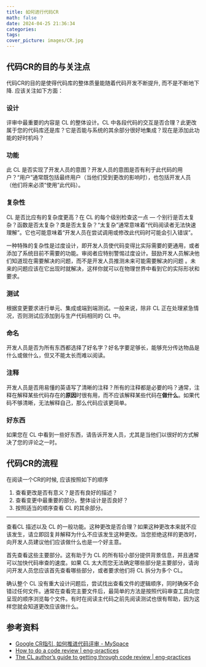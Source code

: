 ```yaml
---
title: 如何进行代码CR
math: false
date: 2024-04-25 21:36:34
categories:
tags:
cover_picture: images/CR.jpg
---
```



代码CR的目的与关注点
------------------------

代码CR的目的是使得代码库的整体质量能随着代码开发不断提升, 而不是不断地下降. 应该关注如下方面：

### 设计

评审中最重要的内容是 CL 的整体设计。CL 中各段代码的交互是否合理？此更改属于您的代码库还是库？它是否能与系统的其余部分很好地集成？现在是添加此功能的好时机吗？

### 功能

此 CL 是否实现了开发人员的意图？开发人员的意图是否有利于此代码的用户？“用户”通常既包括最终用户（当他们受到更改的影响时），也包括开发人员（他们将来必须“使用”此代码）。

### 复杂性

CL 是否比应有的复杂度更高？在 CL 的每个级别检查这一点 — 个别行是否太复杂？函数是否太复杂？类是否太复杂？“太复杂”通常意味着“代码阅读者无法快速理解”。它也可能意味着“开发人员在尝试调用或修改此代码时可能会引入错误”。

一种特殊的复杂性是过度设计，即开发人员使代码变得比实际需要的更通用，或者添加了系统目前不需要的功能。审阅者应特别警惕过度设计。鼓励开发人员解决他们知道现在需要解决的问题，而不是开发人员推测未来可能需要解决的问题 。未来的问题应该在它出现时就解决，这样你就可以在物理世界中看到它的实际形状和要求。


### 测试


根据变更要求进行单元、集成或端到端测试。一般来说，除非 CL 正在处理紧急情况，否则测试应添加到与生产代码相同的 CL 中。

### 命名

开发人员是否为所有东西都选择了好名字？好名字要足够长，能够充分传达物品是什么或做什么，但又不能太长而难以阅读。


### 注释

开发人员是否用易懂的英语写了清晰的注释？所有的注释都是必要的吗？通常，注释在解释某些代码存在的**原因**时很有用，而不应该解释某些代码在**做什么**。如果代码不够清晰，无法解释自己，那么代码应该更简单。

### 好东西

如果您在 CL 中看到一些好东西，请告诉开发人员，尤其是当他们以很好的方式解决了您的评论之一时。


代码CR的流程
------------

在阅读一个CR的时候, 应该按照如下的顺序

1. 查看更改是否有意义？是否有良好的描述？
2. 查看变更中最重要的部分。整体设计是否良好？
3. 按照适当的顺序查看 CL 的其余部分。

-------

查看CL 描述以及 CL 的一般功能。这种更改是否合理？如果这种更改本来就不应该发生，请立即回复并解释为什么不应该发生这种更改。当您拒绝这样的更改时，向开发人员建议他们应该做什么也是一个好主意。

首先查看这些主要部分。这有助于为 CL 的所有较小部分提供背景信息，并且通常可以加快代码审查的速度。如果 CL 太大而您无法确定哪些部分是主要部分，请询问开发人员您应该首先查看哪些部分，或者要求他们将 CL 拆分为多个 CL。

确认整个 CL 没有重大设计问题后，尝试找出查看文件的逻辑顺序，同时确保不会错过任何文件。通常在查看完主要文件后，最简单的方法是按照代码审查工具向您呈现的顺序浏览每个文件。有时在阅读主代码之前先阅读测试也很有帮助，因为这样您就会知道更改应该做什么。




参考资料
-----------

- [Google CR指引, 如何推进代码评审 - MySpace](https://www.hitzhangjie.pro/blog/2019-09-10-%E5%A6%82%E4%BD%95%E6%9B%B4%E5%A5%BD%E5%9C%B0%E8%BF%9B%E8%A1%8C%E4%BB%A3%E7%A0%81review/)
- [How to do a code review | eng-practices](https://google.github.io/eng-practices/review/reviewer/)
- [The CL author’s guide to getting through code review | eng-practices](https://google.github.io/eng-practices/review/developer/)

